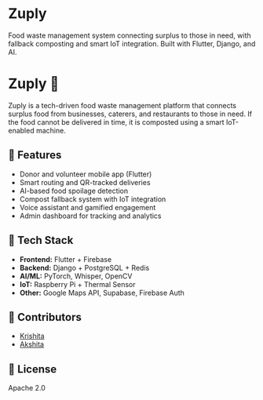 # Zuply
Food waste management system connecting surplus to those in need, with fallback composting and smart IoT integration. Built with Flutter, Django, and AI.
# Zuply 🍲

Zuply is a tech-driven food waste management platform that connects surplus food from businesses, caterers, and restaurants to those in need. If the food cannot be delivered in time, it is composted using a smart IoT-enabled machine. 

## 🚀 Features
- Donor and volunteer mobile app (Flutter)
- Smart routing and QR-tracked deliveries
- AI-based food spoilage detection
- Compost fallback system with IoT integration
- Voice assistant and gamified engagement
- Admin dashboard for tracking and analytics

## 🔧 Tech Stack
- **Frontend:** Flutter + Firebase
- **Backend:** Django + PostgreSQL + Redis
- **AI/ML:** PyTorch, Whisper, OpenCV
- **IoT:** Raspberry Pi + Thermal Sensor
- **Other:** Google Maps API, Supabase, Firebase Auth

## 👯 Contributors
- [Krishita](https://github.com/krishita-satish)
- [Akshita](https://github.com/AKSHITA-tech2)

## 📜 License
Apache 2.0
